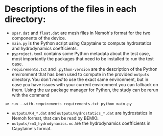 # Descriptions of the files in each directory:

- `spar.dat` and `float.dat` are mesh files in Nemoh's format for the two components of the device.
- `main.py` is the Python script using Capytaine to compute hydrostatics and hydrodynamics coefficients.
- `pyproject.toml` contains some Python metadata about the test case, most importantly the packages that need to be installed to run the test case.
- `requirements.txt` and `.python-version` are the description of the Python environment that has been used to compute in the provided `outputs` directory. You don't *need* to use the exact same environment, but in case you have issues with your current environment you can fallback on them. Using the [uv](https://docs.astral.sh/uv/) package manager for Python, the study can be rerun with the command
```shell
uv run --with-requirements requirements.txt python main.py
```

- `outputs/KH_*.dat` and `outputs/Hydrostatics_*.dat` are hydrostatics in Nemoh format, that can be read by BEMIO.
- `outputs/rm3_hydrodynamics.nc` are the hydrodynamics coefficients in Capytaine's format.
